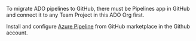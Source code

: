 To migrate ADO pipelines to GitHub, there must be Pipelines app in GitHub and connect it to any Team Project in this ADO Org first.

Install and configure [Azure Pipeline](https://github.com/marketplace/azure-pipelines) from GitHub marketplace in the Github account.

